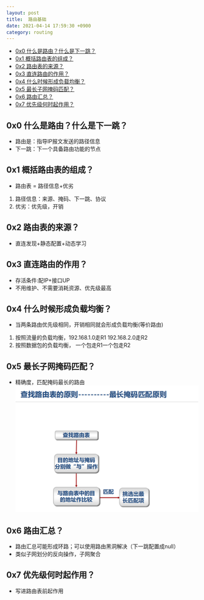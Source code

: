 ```yaml
---
layout: post
title:  路由基础
date: 2021-04-14 17:59:30 +0900
category: routing
---
```

<!-- TOC -->

- [0x0 什么是路由？什么是下一跳？](#0x0-什么是路由什么是下一跳)
- [0x1 概括路由表的组成？](#0x1-概括路由表的组成)
- [0x2 路由表的来源？](#0x2-路由表的来源)
- [0x3 直连路由的作用？](#0x3-直连路由的作用)
- [0x4 什么时候形成负载均衡？](#0x4-什么时候形成负载均衡)
- [0x5 最长子网掩码匹配？](#0x5-最长子网掩码匹配)
- [0x6 路由汇总？](#0x6-路由汇总)
- [0x7 优先级何时起作用？](#0x7-优先级何时起作用)

<!-- /TOC -->
## 0x0 什么是路由？什么是下一跳？

- 路由是：指导IP报文发送的路径信息
- 下一跳：下一个具备路由功能的节点

## 0x1 概括路由表的组成？

- 路由表 = 路径信息+优劣
1. 路径信息：来源、掩码、下一跳、协议
2. 优劣：优先级，开销

## 0x2 路由表的来源？

- 直连发现+静态配置+动态学习

## 0x3 直连路由的作用？

- 存活条件:配IP+接口UP
- 不用维护、不需要消耗资源、优先级最高

## 0x4 什么时候形成负载均衡？

- 当两条路由优先级相同，开销相同就会形成负载均衡(等价路由)
1. 按照流量的负载均衡，192.168.1.0走R1 192.168.2.0走R2
2. 按照数据包的负载均衡， 一个包走R1一个包走R2

## 0x5 最长子网掩码匹配？

- 精确度，匹配掩码最长的路由
![](/images/20210414-1-1.png)

## 0x6 路由汇总？

- 路由汇总可能形成环路；可以使用路由黑洞解决（下一跳配置成null）
- 类似子网划分的反向操作，子网聚合

## 0x7 优先级何时起作用？
- 写进路由表前起作用